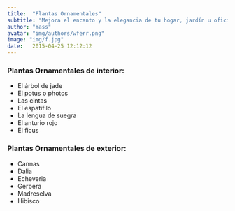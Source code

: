 ```yaml
---
title:  "Plantas Ornamentales"
subtitle: "Mejora el encanto y la elegancia de tu hogar, jardín u oficina. "
author: "Yass"
avatar: "img/authors/wferr.png"
image: "img/f.jpg"
date:   2015-04-25 12:12:12
---
```


### Plantas Ornamentales de interior:
- El árbol de jade 
- El potus o photos 
- Las cintas 
- El espatifilo 
- La lengua de suegra
- El anturio rojo 
- El ficus

### Plantas Ornamentales de exterior:
- Cannas
- Dalia
- Echeveria
- Gerbera
- Madreselva
- Hibisco
